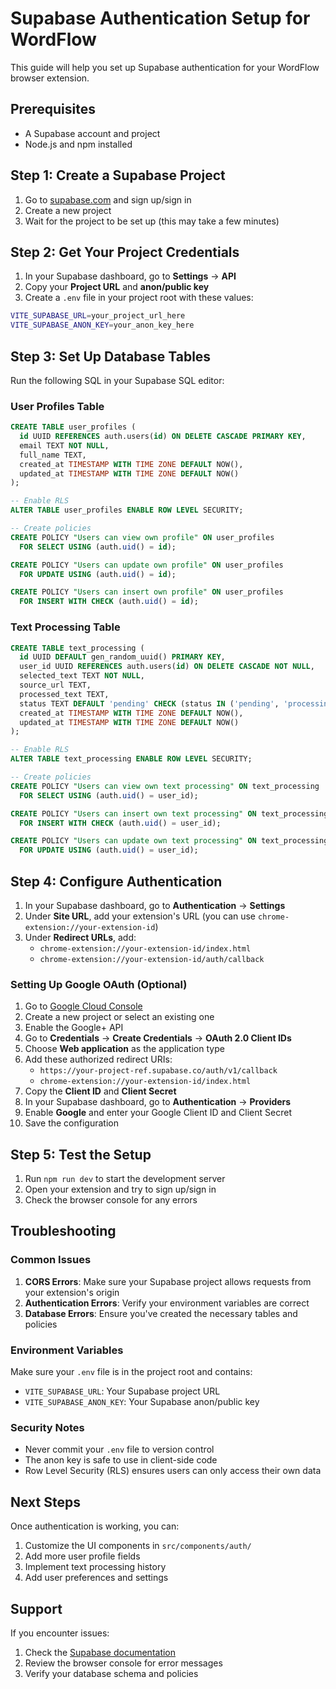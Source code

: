 # Supabase Authentication Setup for WordFlow

This guide will help you set up Supabase authentication for your WordFlow browser extension.

## Prerequisites

- A Supabase account and project
- Node.js and npm installed

## Step 1: Create a Supabase Project

1. Go to [supabase.com](https://supabase.com) and sign up/sign in
2. Create a new project
3. Wait for the project to be set up (this may take a few minutes)

## Step 2: Get Your Project Credentials

1. In your Supabase dashboard, go to **Settings** → **API**
2. Copy your **Project URL** and **anon/public key**
3. Create a `.env` file in your project root with these values:

```bash
VITE_SUPABASE_URL=your_project_url_here
VITE_SUPABASE_ANON_KEY=your_anon_key_here
```

## Step 3: Set Up Database Tables

Run the following SQL in your Supabase SQL editor:

### User Profiles Table

```sql
CREATE TABLE user_profiles (
  id UUID REFERENCES auth.users(id) ON DELETE CASCADE PRIMARY KEY,
  email TEXT NOT NULL,
  full_name TEXT,
  created_at TIMESTAMP WITH TIME ZONE DEFAULT NOW(),
  updated_at TIMESTAMP WITH TIME ZONE DEFAULT NOW()
);

-- Enable RLS
ALTER TABLE user_profiles ENABLE ROW LEVEL SECURITY;

-- Create policies
CREATE POLICY "Users can view own profile" ON user_profiles
  FOR SELECT USING (auth.uid() = id);

CREATE POLICY "Users can update own profile" ON user_profiles
  FOR UPDATE USING (auth.uid() = id);

CREATE POLICY "Users can insert own profile" ON user_profiles
  FOR INSERT WITH CHECK (auth.uid() = id);
```

### Text Processing Table

```sql
CREATE TABLE text_processing (
  id UUID DEFAULT gen_random_uuid() PRIMARY KEY,
  user_id UUID REFERENCES auth.users(id) ON DELETE CASCADE NOT NULL,
  selected_text TEXT NOT NULL,
  source_url TEXT,
  processed_text TEXT,
  status TEXT DEFAULT 'pending' CHECK (status IN ('pending', 'processing', 'completed', 'failed')),
  created_at TIMESTAMP WITH TIME ZONE DEFAULT NOW(),
  updated_at TIMESTAMP WITH TIME ZONE DEFAULT NOW()
);

-- Enable RLS
ALTER TABLE text_processing ENABLE ROW LEVEL SECURITY;

-- Create policies
CREATE POLICY "Users can view own text processing" ON text_processing
  FOR SELECT USING (auth.uid() = user_id);

CREATE POLICY "Users can insert own text processing" ON text_processing
  FOR INSERT WITH CHECK (auth.uid() = user_id);

CREATE POLICY "Users can update own text processing" ON text_processing
  FOR UPDATE USING (auth.uid() = user_id);
```

## Step 4: Configure Authentication

1. In your Supabase dashboard, go to **Authentication** → **Settings**
2. Under **Site URL**, add your extension's URL (you can use `chrome-extension://your-extension-id`)
3. Under **Redirect URLs**, add:
   - `chrome-extension://your-extension-id/index.html`
   - `chrome-extension://your-extension-id/auth/callback`

### Setting Up Google OAuth (Optional)

1. Go to [Google Cloud Console](https://console.cloud.google.com/)
2. Create a new project or select an existing one
3. Enable the Google+ API
4. Go to **Credentials** → **Create Credentials** → **OAuth 2.0 Client IDs**
5. Choose **Web application** as the application type
6. Add these authorized redirect URIs:
   - `https://your-project-ref.supabase.co/auth/v1/callback`
   - `chrome-extension://your-extension-id/index.html`
7. Copy the **Client ID** and **Client Secret**
8. In your Supabase dashboard, go to **Authentication** → **Providers**
9. Enable **Google** and enter your Google Client ID and Client Secret
10. Save the configuration

## Step 5: Test the Setup

1. Run `npm run dev` to start the development server
2. Open your extension and try to sign up/sign in
3. Check the browser console for any errors

## Troubleshooting

### Common Issues

1. **CORS Errors**: Make sure your Supabase project allows requests from your extension's origin
2. **Authentication Errors**: Verify your environment variables are correct
3. **Database Errors**: Ensure you've created the necessary tables and policies

### Environment Variables

Make sure your `.env` file is in the project root and contains:

- `VITE_SUPABASE_URL`: Your Supabase project URL
- `VITE_SUPABASE_ANON_KEY`: Your Supabase anon/public key

### Security Notes

- Never commit your `.env` file to version control
- The anon key is safe to use in client-side code
- Row Level Security (RLS) ensures users can only access their own data

## Next Steps

Once authentication is working, you can:

1. Customize the UI components in `src/components/auth/`
2. Add more user profile fields
3. Implement text processing history
4. Add user preferences and settings

## Support

If you encounter issues:

1. Check the [Supabase documentation](https://supabase.com/docs)
2. Review the browser console for error messages
3. Verify your database schema and policies
